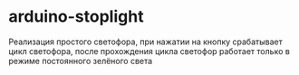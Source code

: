# arduino-stoplight

Реализация простого светофора, при нажатии на кнопку срабатывает цикл светофора, после прохождения цикла светофор работает только в режиме постоянного зелёного света

